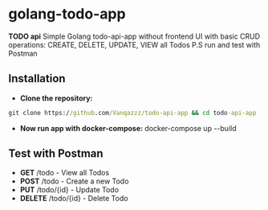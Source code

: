 # golang-todo-app

**TODO api** Simple Golang todo-api-app without frontend UI with basic CRUD operations: 
CREATE, DELETE, UPDATE, VIEW all Todos
P.S run and test with Postman


## Installation

-  **Clone the repository:**

```cmd
git clone https://github.com/Vanqazzz/todo-api-app && cd todo-api-app
```

-  **Now run app with docker-compose:**
    docker-compose up --build

## Test with Postman

 -   **GET** /todo - View all Todos
 -  **POST** /todo - Create a new Todo
 -  **PUT** /todo/{id} - Update Todo
 -  **DELETE** /todo/{id} - Delete Todo